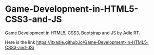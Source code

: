 # Game-Development-in-HTML5-CSS3-and-JS
Game Development in HTML5, CSS3, Bootstrap and JS by Adie RT.

Here is the link 
https://itxadie.github.io/Game-Development-in-HTML5-CSS3-and-JS/
